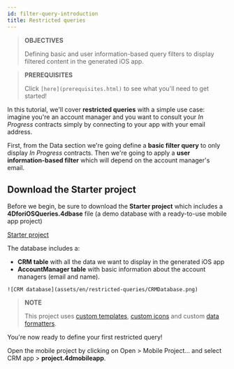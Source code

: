 ```yaml
---
id: filter-query-introduction
title: Restricted queries
---
```


> **OBJECTIVES**
>
> Defining basic and user information-based query filters to display filtered content in the generated iOS app.


>**PREREQUISITES**
>
>Click ```[here](prerequisites.html)``` to see what you'll need to get started!


In this tutorial, we'll cover **restricted queries** with a simple use case: imagine you're an account manager and you want to consult your *In Progress* contracts simply by connecting to your app with your email address.

First, from the Data section we're going define a **basic filter query** to only display *In Progress* contracts. Then we're going to apply a **user information-based filter** which will depend on the account manager's email.

## Download the Starter project

Before we begin, be sure to download the **Starter project** which includes a **4DforiOSQueries.4dbase** file (a demo database with a ready-to-use mobile app project)

<div style= {{ textAlign: "center", marginTop: "20px", marginBottom: "20px" }}>
<a className="button button--primary"
href="https://github.com/4d-for-ios/tutorial-RestrictedQueries/releases/latest/download/tutorial-RestrictedQueries.zip">Starter project</a>
</div>

The database includes a:

* **CRM table** with all the data we want to display in the generated iOS app
* **AccountManager table** with basic information about the account managers (email and name).

```![CRM database](assets/en/restricted-queries/CRMDatabase.png)```

> **NOTE**
>
>This project uses [custom templates](https://4d.github.io/4d-for-ios/docs/en/creating-listform-templates.html), [custom icons](https://4d.github.io/4d-for-ios/docs/en/using-icons.html) and custom [data formatters](https://4d.github.io/4d-for-ios/docs/en/creating-data-formatter.html).

You're now ready to define your first restricted query!

Open the mobile project by clicking on Open > Mobile Project... and select CRM app > **project.4dmobileapp**.
